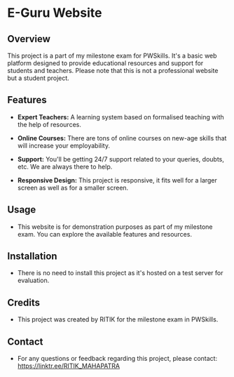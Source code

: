 # E-Guru Website

## Overview

This project is a part of my milestone exam for PWSkills. It's a basic web platform designed to provide educational resources and support for students and teachers. Please note that this is not a professional website but a student project.

## Features

- **Expert Teachers:** A learning system based
on formalised teaching with the help of resources.

- **Online Courses:** There are tons of online courses on new-age skills that will increase your employability.

- **Support:** You'll be getting 24/7 support related to your queries, doubts, etc. We are always there to help.

- **Responsive Design:** This project is responsive, it fits well for a larger screen as well as for a smaller screen.

## Usage

- This website is for demonstration purposes as part of my milestone exam. You can explore the available features and resources.

## Installation

- There is no need to install this project as it's hosted on a test server for evaluation.

## Credits

- This project was created by RITIK for the milestone exam in PWSkills.

## Contact

- For any questions or feedback regarding this project, please contact: https://linktr.ee/RITIK_MAHAPATRA

